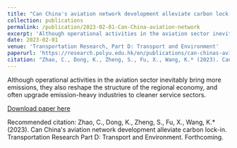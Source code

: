 ```yaml
---
title: "Can China's aviation network development alleviate carbon lock-in"
collection: publications
permalink: /publication/2023-02-01-Can-China-aviation-network
excerpt: 'Although operational activities in the aviation sector inevitably bring more emissions, they also reshape the structure of the regional economy, and often upgrade emission-heavy industries to cleaner service sectors. Thus, the overall impact of aviation network development on the region's environmental trajectory is unclear, and calls for rigorous empirical study. Using the data of 283 Chinese prefecture-level cities for the period 2003–2017, this paper proposes and calculates a comprehensive “carbon lock-in” index to measure cities' reliance on emission-heavy sectors and resistance to emission reduction. Then, we calculate cities' air connectivity and network centrality to measure the aviation development, and also examine their direct, indirect, as well as heterogeneous impacts on cities' carbon lock-in. Our empirical results suggest that an improved aviation network development helps alleviate carbon lock-in. Mechanism analysis further reveals that fixed input, industrial structure upgrading, and technological innovation are the three underlying channels.'
date: 2023-02-01
venue: 'Transportation Research, Part D: Transport and Environment'
paperurl: 'https://research.polyu.edu.hk/en/publications/can-chinas-aviation-network-development-alleviate-carbon-lock-in'
citation: "Zhao, C., Dong, K., Zheng, S., Fu, X., Wang, K.* (2023). Can China's aviation network development alleviate carbon lock-in. Transportation Research Part D: Transport and Environment. Forthcoming."
---
```


Although operational activities in the aviation sector inevitably bring more emissions, they also reshape the structure of the regional economy, and often upgrade emission-heavy industries to cleaner service sectors. 

[Download paper here](https://research.polyu.edu.hk/en/publications/can-chinas-aviation-network-development-alleviate-carbon-lock-in)

Recommended citation: Zhao, C., Dong, K., Zheng, S., Fu, X., Wang, K.* (2023). Can China's aviation network development alleviate carbon lock-in. Transportation Research Part D: Transport and Environment. Forthcoming.